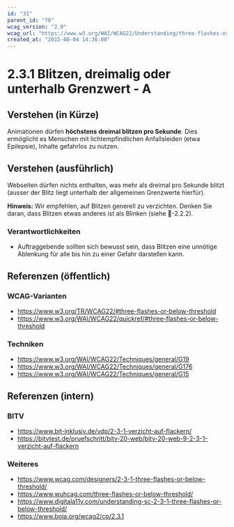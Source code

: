 ```yaml
---
id: "31"
parent_id: "70"
wcag_version: "2.0"
wcag_url: "https://www.w3.org/WAI/WCAG22/Understanding/three-flashes-or-below-threshold.html"
created_at: "2015-08-04 14:36:00"
---
```


# 2.3.1 Blitzen, dreimalig oder unterhalb Grenzwert - A

## Verstehen (in Kürze)

Animationen dürfen **höchstens dreimal blitzen pro Sekunde**. Dies ermöglicht es Menschen mit lichtempfindlichen Anfallsleiden (etwa Epilepsie), Inhalte gefahrlos zu nutzen.

## Verstehen (ausführlich)

Webseiten dürfen nichts enthalten, was mehr als dreimal pro Sekunde blitzt (ausser der Blitz liegt unterhalb der allgemeinen Grenzwerte hierfür).

**Hinweis:** Wir empfehlen, auf Blitzen generell zu verzichten. Denken Sie daran, dass Blitzen etwas anderes ist als Blinken (siehe 📜-2.2.2).

### Verantwortlichkeiten

- Auftraggebende sollten sich bewusst sein, dass Blitzen eine unnötige Ablenkung für alle bis hin zu einer Gefahr darstellen kann.

## Referenzen (öffentlich)

### WCAG-Varianten
- <https://www.w3.org/TR/WCAG22/#three-flashes-or-below-threshold>
- <https://www.w3.org/WAI/WCAG22/quickref/#three-flashes-or-below-threshold>

### Techniken
- <https://www.w3.org/WAI/WCAG22/Techniques/general/G19>
- <https://www.w3.org/WAI/WCAG22/Techniques/general/G176>
- <https://www.w3.org/WAI/WCAG22/Techniques/general/G15>

## Referenzen (intern)

### BITV
- <https://www.bit-inklusiv.de/vdp/2-3-1-verzicht-auf-flackern/>
- <https://bitvtest.de/pruefschritt/bitv-20-web/bitv-20-web-9-2-3-1-verzicht-auf-flackern>

### Weiteres
- <https://www.wcag.com/designers/2-3-1-three-flashes-or-below-threshold/>
- <https://www.wuhcag.com/three-flashes-or-below-threshold/>
- <https://www.digitala11y.com/understanding-sc-2-3-1-three-flashes-or-below-threshold/>
- <https://www.boia.org/wcag2/cp/2.3.1>